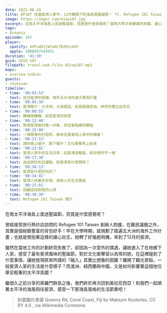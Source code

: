 ```yaml
---
date: 2022-06-24
title: EP107 住進斐濟人家中，12月艷陽下的海島風聖誕節！ ft. Refugee 101 Taiwan 胡鈞媛
image: https://imgur.com/m1aezA7.jpg
excerpt: 在南太平洋海島上度過聖誕節，究竟是什麼感覺呢？當時大學才剛畢業的鈞媛，雄心勃勃的來到斐濟，在這裡碰到了什麼事情，讓她發現原來所謂的「融入」其實比想像的困難？離開了觀光景點，一般斐濟人家的生活是什麼樣子？和我們一起飛到美拉尼西亞去看看吧！
tags:
- Oceania
episode: 107
player:
  spotify: 4VPu4D1jWJuHLTRZDYvASF
  apple: 1000567543931
duration: '41:30'
guid: GUID-107
filepath: travel-wok-files-02/ep107.mp3
maps:
- oversea-indian
guests:
- chunyuan
timeline:
- time: '00:03:53'
  text: 前往斐濟的契機，兩年五大洲的遠大實習計畫
- time: '00:05:30'
  text: 斐濟簡介：大洋洲、大英國協、前英國殖民地、神奇的獨立紀念日
- time: '00:09:55'
  text: 轉機再轉機，前往斐濟的旅程
- time: '00:12:40'
  text: 降落斐濟後的第一印象，背包客路線的開始
- time: '00:15:00'
  text: 一個簡單的打招呼，換來住進當地人家中的機會！
- time: '00:17:13'
  text: 請你換上裙子、脫下帽子！文化衝擊馬上到來
- time: '00:22:01'
  text: 斐濟人家中的生活日常；在斐濟過聖誕，和你想的不一樣
- time: '00:27:30'
  text: 自由西巴布亞運動，和斐濟有什麼關係？
- time: '00:30:13'
  text: 斐濟有什麼好玩的？
- time: '00:34:41'
  text: 斐濟人的樂天步調，海島人的生活風格
- time: '00:37:01'
  text: 回顧這段旅程的心得
- time: '00:39:30'
  text: Refugee 101 Taiwan 簡介
---
```

在南太平洋海島上度過聖誕節，究竟是什麼感覺呢？

曾經接受旅行熱炒店訪問的 Refugee 101 Taiwan 創辦人鈞媛，在難民議題之外，其實是個經驗豐富的背包好手！早在大學時期，就規劃了踏遍五大洲的海外工作計畫；也就是懷抱著這樣的雄心壯志，她轉了好幾趟飛機，來到了12月的斐濟。

雖然在當地工作的計劃終究失敗了，卻因為一次意外的偶遇，讓她進入了在地鄉下人家，感受了最有斐濟風味的聖誕節。對於文化衝擊習以為常的她，在這裡碰到了什麼事情，讓她發現原來所謂的「融入」其實比想像的困難？離開了觀光景點，一般斐濟人家的生活是什麼樣子？而澳洲、紐西蘭與中國，又是如何影響著這個地位舉足輕重的太平洋島國？

繼很久之前分享的索羅門群島之後，我們終於再次回到美拉尼西亞！和我們一起順著太平洋的海風飛往斐濟，感受一下那海島風格的生活節奏吧！

> 封面圖片來源 Queens Rd, Coral Coast, Fiji by Maksym Kozlenko, CC BY 4.0 , via Wikimedia Commons

